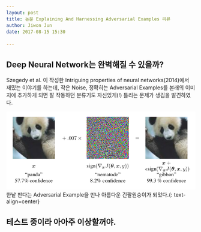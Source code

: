 ```yaml
---
layout: post
title: 논문 Explaining And Harnessing Adversarial Examples 리뷰
author: Jiwon Jun
date: 2017-08-15 15:30

---
```

## Deep Neural Network는 완벽해질 수 있을까?

Szegedy et al. 이 작성한 Intriguing properties of neural networks(2014)에서 재밌는 이야기를 하는데, 작은 Noise, 정확히는 Adversarial Examples를 본래의 이미지에 추가하게 되면 잘 작동하던 분류기도 자신있게(!) 틀리는 문제가 생김을 발견하였다.

<img src="/assets/panda_be_gibbon.png">
한낱 판다는 Adversarial Example을 만나 아름다운 긴팔원숭이가 되었다.{: text-align=center}

## 테스트 중이라 아아주 이상할꺼야.
